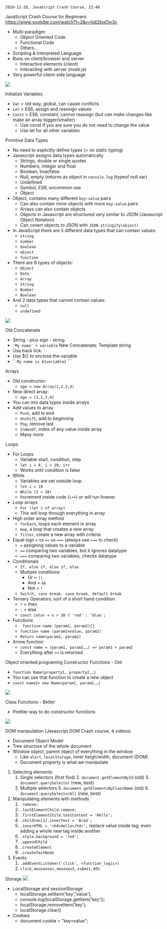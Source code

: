 `2020-12-28, JavaScript Crash Course, 22:40`

JavaScript Crash Course for Beginners <br>
https://www.youtube.com/watch?t=2&v=hdI2bqOjy3c

- Multi-paradigm:
  - Object Oriented Code
  - Functional Code
  - Others...
- Scripting & Interpreted Language
- Runs on client/browser and server
  - Interactive elements (_client_)
  - Interacting with server (_node.js_)
- Very powerful client-side language

![](https://raw.githubusercontent.com/CarlosGomezDev/Study-notes/main/src/img/03-1.png)

Initialize Variables

- `Var` > old way, global, can cause conflicts
- `Let` > ES6, assign and reassign values
- `Const` > ES6, constant, cannot reassign (but can make changes like make an array bigger/smaller)
  - Use const if you are sure you do not need to change the value
  - Use let for all other variables

Primitive Data Types

- No need to explicitly define types (= no static typing)
- Javascript assigns data types automatically
  - Strings, double or single quotes
  - Numbers, integer and float
  - Boolean, true/false
  - Null, empty (returns as object in `console.log` (typeof null.var)
  - Undefined
  - Symbol, ES6, uncommon use
  - Object
- Object, contains many different `key:value` pairs
  - Can also contain more objects with more `key:value` pairs
  - Arrays can also contain objects
  - Objects in Javascript are structured very similar to JSON (Javascript Object Notation)
  - Can covert objects to JSON with `JSON.stringify(object)`
- In JavaScript there are 5 different data types that can contain values:
  - `string`
  - `number`
  - `boolean`
  - `object`
  - `function`
- There are 6 types of objects:
  - `Object`
  - `Date`
  - `Array`
  - `String`
  - `Number`
  - `Boolean`
- And 2 data types that cannot contain values:
  - `null`
  - `undefined`

![](https://raw.githubusercontent.com/CarlosGomezDev/Study-notes/main/src/img/03-2.png)

Old Concatenate

- String - plus sign - string
- `'My name' + variable`
  New Concatenate: Template string
- Use back tick: \`
- Use ${} to enclose the variable
- `` `My name is ${variable}` ```

Arrays

- Old constructor:
  - `age = new Array(1,2,3,4)`
- New direct array:
  - `age = [1,2,3,4]`
- You can mix data types inside arrays
- Add values to array
  - `Push`, add to end
  - `Unshift`, add to beginning
  - `Pop`, remove last
  - `IndexOf`, index of any value inside array
  - Many more

Loops

- For Loops
  - Variable start, condition, step
  - `let i = 0, i < 10, i++`
  - Works until condition is false
- While
  - Variables are set outside loop
  - `let i = 10`
  - `While (I < 10)`
  - Increment inside code (`i++`) or will run forever
- Loop arrays
  - `For (let i of array)`
  - This will loop through everything in array
- High order array method
  - `forEach`, loops each element in array
  - `map`, a loop that creates a new array
  - `filter`, create a new array with criteria
- Equal sign `=` vs `==` vs `===` (always use `===` to check)
  - `=` assigning values to a variable
  - `==` comparing two variables, but it ignores datatype
  - `===` comparing two variables, checks datatype
- Conditionals
  - `If, else if, else if, else`
  - Multiple conditions
    - Or = `||`
    - And = `&&`
    - Not = `!`
  - `Switch, case break, case break, default break`
- Ternary Operators, sort of a short hand condition
  - `?` = then
  - `:` = else
  - `const color = x > 10 ? 'red' : 'blue';`
- Functions
  - ` function name (param1, param2){}`
  - `function name (param1=value, param2)`
  - `Return name(param1, param2)`
- Arrow function
  - `const name = (param1, param2,…) => param1 + param2`
  - Everything after `=>` is returned

Object oriented programing
Constructor Functions - Old

- `function Name(property1, property2,…)`
- You can use that function to create a new object
- `const name2= new Name(param1, param2,…)`

![](https://raw.githubusercontent.com/CarlosGomezDev/Study-notes/main/src/img/03-3.png)

Class Functions - Better

- Prettier way to do constructor functions

![](https://raw.githubusercontent.com/CarlosGomezDev/Study-notes/main/src/img/03-4.png)

DOM manipulation (Javascript DOM Crash course, 4 videos)

- Document Object Model
- Tree structure of the whole document
- Window object, parent object of everything in the window
  - Like `alert`, `localStorage`, inner heigh/width, document (DOM)
  - Document property is what we manipulate

1. Selecting elements
   1. Single selectors (first find) 2. `document.getElementById` (old) 3. `document.querySelector` (new, best)
   2. Multiple selectors 5. `document.getElementsByClassName` (old) 6. `document.querySelectorAll` (new, best)
2. Manipulating elements with methods
   1. `.remove;`
   2. `.lastElementChild.remove;`
   3. `.firstElementChild.textContent = 'Hello';`
   4. `.children[1].innerText = 'Brad';`
   5. `.innerHTML = '<h4>Hello</h4>';` replace value inside tag, even adding a whole new tag inside another
   6. `.style.background = 'red';`
   7. `.appendChild`
   8. `.createElement`
   9. `.createTextNode`
3. Events
   1. `.addEventListener('click', <function_logic>)`
   2. `click`, `mouseover`, `mouseout`, `submit`, etc.

Storage
![](https://raw.githubusercontent.com/CarlosGomezDev/Study-notes/main/src/img/03-5.png)

- LocalStorage and sessionStorage
  - localStorage.setItem('key','value'),
  - console.log(localStorage.getItem('key'));
  - localStorage.removeItem('key'),
  - localStorage.clear()
- Cookies
  - document.cookie = "key=value";
